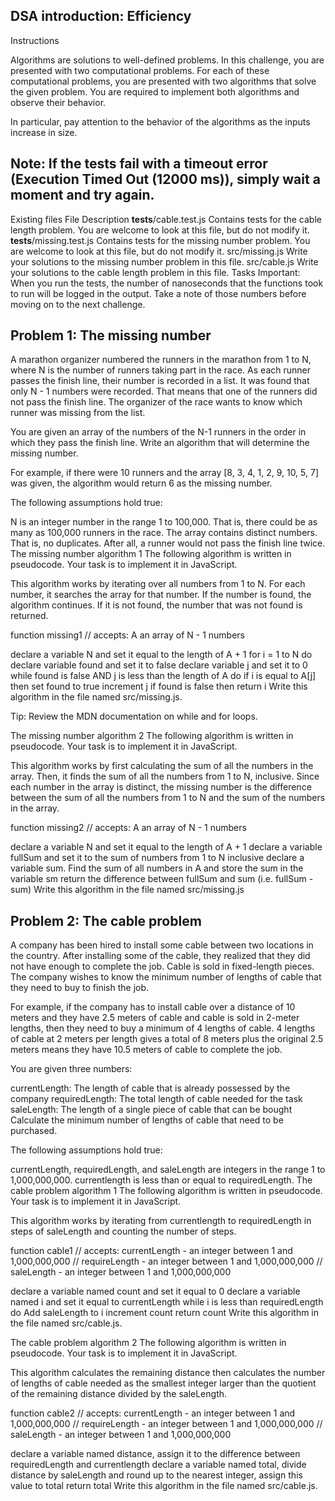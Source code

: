  

## DSA introduction: Efficiency
Instructions

Algorithms are solutions to well-defined problems. In this challenge, you are presented with two computational problems. For each of these computational problems, you are presented with two algorithms that solve the given problem. You are required to implement both algorithms and observe their behavior.

In particular, pay attention to the behavior of the algorithms as the inputs increase in size.

## Note: If the tests fail with a timeout error (Execution Timed Out (12000 ms)), simply wait a moment and try again.

Existing files
File	Description
__tests__/cable.test.js	Contains tests for the cable length problem. You are welcome to look at this file, but do not modify it.
__tests__/missing.test.js	Contains tests for the missing number problem. You are welcome to look at this file, but do not modify it.
src/missing.js	Write your solutions to the missing number problem in this file.
src/cable.js	Write your solutions to the cable length problem in this file.
Tasks
Important: When you run the tests, the number of nanoseconds that the functions took to run will be logged in the output. Take a note of those numbers before moving on to the next challenge.

## Problem 1: The missing number
A marathon organizer numbered the runners in the marathon from 1 to N, where N is the number of runners taking part in the race. As each runner passes the finish line, their number is recorded in a list. It was found that only N - 1 numbers were recorded. That means that one of the runners did not pass the finish line. The organizer of the race wants to know which runner was missing from the list.

You are given an array of the numbers of the N-1 runners in the order in which they pass the finish line. Write an algorithm that will determine the missing number.

For example, if there were 10 runners and the array [8, 3, 4, 1, 2, 9, 10, 5, 7] was given, the algorithm would return 6 as the missing number.

The following assumptions hold true:

N is an integer number in the range 1 to 100,000. That is, there could be as many as 100,000 runners in the race.
The array contains distinct numbers. That is, no duplicates. After all, a runner would not pass the finish line twice.
The missing number algorithm 1
The following algorithm is written in pseudocode. Your task is to implement it in JavaScript.

This algorithm works by iterating over all numbers from 1 to N. For each number, it searches the array for that number. If the number is found, the algorithm continues. If it is not found, the number that was not found is returned.

function missing1
  // accepts: A an array of N - 1 numbers

  declare a variable N and set it equal to the length of A + 1
  for i = 1 to N do
    declare variable found and set it to false
    declare variable j and set it to 0
     while found is false AND j is less than the length of A do
      if i is equal to A[j] then
        set found to true
      increment j
    if found is false then
      return i
Write this algorithm in the file named src/missing.js.

Tip: Review the MDN documentation on while and for loops.

The missing number algorithm 2
The following algorithm is written in pseudocode. Your task is to implement it in JavaScript.

This algorithm works by first calculating the sum of all the numbers in the array. Then, it finds the sum of all the numbers from 1 to N, inclusive. Since each number in the array is distinct, the missing number is the difference between the sum of all the numbers from 1 to N and the sum of the numbers in the array.

function missing2
  // accepts: A an array of N - 1 numbers

  declare a variable N and set it equal to the length of A + 1
  declare a variable fullSum and set it to the sum of numbers from 1 to N inclusive
  declare a variable sum. Find the sum of all numbers in A and store the sum in the variable sm
  return the difference between fullSum and sum (i.e. fullSum - sum)
Write this algorithm in the file named src/missing.js

## Problem 2: The cable problem
A company has been hired to install some cable between two locations in the country. After installing some of the cable, they realized that they did not have enough to complete the job. Cable is sold in fixed-length pieces. The company wishes to know the minimum number of lengths of cable that they need to buy to finish the job.

For example, if the company has to install cable over a distance of 10 meters and they have 2.5 meters of cable and cable is sold in 2-meter lengths, then they need to buy a minimum of 4 lengths of cable. 4 lengths of cable at 2 meters per length gives a total of 8 meters plus the original 2.5 meters means they have 10.5 meters of cable to complete the job.

You are given three numbers:

currentLength: The length of cable that is already possessed by the company
requiredLength: The total length of cable needed for the task
saleLength: The length of a single piece of cable that can be bought
Calculate the minimum number of lengths of cable that need to be purchased.

The following assumptions hold true:

currentLength, requiredLength, and saleLength are integers in the range 1 to 1,000,000,000.
currentlength is less than or equal to requiredLength.
The cable problem algorithm 1
The following algorithm is written in pseudocode. Your task is to implement it in JavaScript.

This algorithm works by iterating from currentlength to requiredLength in steps of saleLength and counting the number of steps.

 function cable1
   // accepts: currentLength - an integer between 1 and 1,000,000,000
   //          requireLength - an integer between 1 and 1,000,000,000
   //          saleLength - an integer between 1 and 1,000,000,000

   declare a variable named count and set it equal to 0
   declare a variable named i and set it equal to currentLength
   while i is less than requiredLength do
       Add saleLength to i
       increment count
   return count
Write this algorithm in the file named src/cable.js.

The cable problem algorithm 2
The following algorithm is written in pseudocode. Your task is to implement it in JavaScript.

This algorithm calculates the remaining distance then calculates the number of lengths of cable needed as the smallest integer larger than the quotient of the remaining distance divided by the saleLength.

function cable2
   // accepts: currentLength - an integer between 1 and 1,000,000,000
   //          requireLength - an integer between 1 and 1,000,000,000
   //          saleLength - an integer between 1 and 1,000,000,000

   declare a variable named distance, assign it to the difference between requiredLength and currentlength
   declare a variable named total, 
   divide distance by saleLength and round up to the nearest integer, assign this value to total
   return total
Write this algorithm in the file named src/cable.js.
